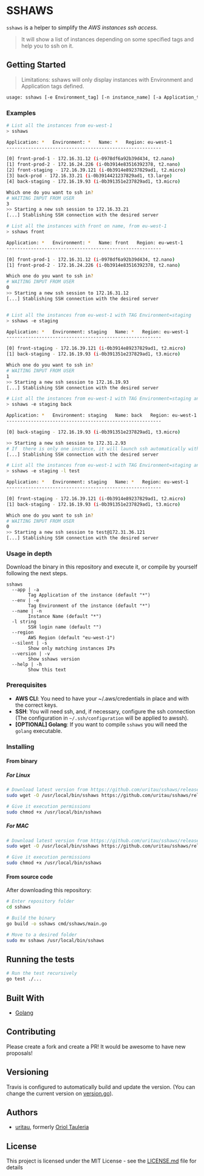 # SSHAWS

`sshaws` is a helper to simplify the *AWS instances ssh access*.

> It will show a list of instances depending on some specified tags and help you to ssh on it.


## Getting Started
> Limitations: sshaws will only display instances with Environment and Application tags defined.

```bash
usage: sshaws [-e Environment_tag] [-n instance_name] [-a Application_tag] [--silent true] [--region xx_yy_j] [-l user ][instance_name]
```
### Examples

```bash
# List all the instances from eu-west-1
> sshaws

Application: *   Environment: *   Name: *   Region: eu-west-1
---------------------------------------------------------

[0] front-prod-1 - 172.16.31.12 (i-0978df6a92b39d434, t2.nano)
[1] front-prod-2 - 172.16.24.226 (i-0b3914e83516392378, t2.nano)
[2] front-staging - 172.16.39.121 (i-0b3914e89237829ad1, t2.micro)
[3] back-prod - 172.16.33.21 (i-0b3914421237829ad1, t3.large)
[4] back-staging - 172.16.19.93 (i-0b391351e237829ad1, t3.micro)

Which one do you want to ssh in?
# WAITING INPUT FROM USER
3
>> Starting a new ssh session to 172.16.33.21
[...] Stablishing SSH connection with the desired server
 ```

```bash
# List all the instances with front on name, from eu-west-1
> sshaws front

Application: *   Environment: *   Name: front   Region: eu-west-1
---------------------------------------------------------

[0] front-prod-1 - 172.16.31.12 (i-0978df6a92b39d434, t2.nano)
[1] front-prod-2 - 172.16.24.226 (i-0b3914e83516392378, t2.nano)

Which one do you want to ssh in?
# WAITING INPUT FROM USER
0
>> Starting a new ssh session to 172.16.31.12
[...] Stablishing SSH connection with the desired server
 ```

```bash

# List all the instances from eu-west-1 with TAG Environment=staging
> sshaws -e staging

Application: *   Environment: staging   Name: *   Region: eu-west-1
---------------------------------------------------------

[0] front-staging - 172.16.39.121 (i-0b3914e89237829ad1, t2.micro)
[1] back-staging - 172.16.19.93 (i-0b391351e237829ad1, t3.micro)

Which one do you want to ssh in?
# WAITING INPUT FROM USER
1
>> Starting a new ssh session to 172.16.19.93
[...] Stablishing SSH connection with the desired server
 ```

```bash
# List all the instances from eu-west-1 with TAG Environment=staging and back in the name
> sshaws -e staging back

Application: *   Environment: staging   Name: back   Region: eu-west-1
---------------------------------------------------------

[0] back-staging - 172.16.19.93 (i-0b391351e237829ad1, t3.micro)

>> Starting a new ssh session to 172.31.2.93
# If  there is only one instance, it will launch ssh automatically without waiting user input
[...] Stablishing SSH connection with the desired server
```

```bash
# List all the instances from eu-west-1 with TAG Environment=staging and launching ssh with user "test"
> sshaws -e staging -l test

Application: *   Environment: staging   Name: *   Region: eu-west-1
---------------------------------------------------------

[0] front-staging - 172.16.39.121 (i-0b3914e89237829ad1, t2.micro)
[1] back-staging - 172.16.19.93 (i-0b391351e237829ad1, t3.micro)

Which one do you want to ssh in?
# WAITING INPUT FROM USER
0
>> Starting a new ssh session to test@172.31.36.121
[...] Stablishing SSH connection with the desired server
 ```


### Usage in depth

Download the binary in this repository and execute it, or compile by yourself following the next steps.

```
sshaws
  --app | -a
        Tag Application of the instance (default "*")
  --env | -e
        Tag Environment of the instance (default "*")
  --name | -n
        Instance Name (default "*")
  -l string
        SSH login name (default "")
  --region
        AWS Region (default "eu-west-1")
  --silent | -s
        Show only matching instances IPs
  --version | -v
        Show sshaws version
  --help | -h
        Show this text
```

### Prerequisites

 * **AWS CLI**: You need to have your ~/.aws/credentials in place and with the correct keys.
* **SSH**: You will need ssh, and, if necessary, configure the ssh connection (The configuration in `~/.ssh/configuration` will be applied to awssh).
* **[OPTIONAL] Golang**: If you want to compile `sshaws` you will need the `golang` executable.

### Installing

#### From binary

##### For Linux

```bash
# Download latest version from https://github.com/uritau/sshaws/releases/latest
sudo wget -O /usr/local/bin/sshaws https://github.com/uritau/sshaws/releases/latest/download/sshaws

# Give it execution permissions
sudo chmod +x /usr/local/bin/sshaws
```
##### For MAC

```bash
# Download latest version from https://github.com/uritau/sshaws/releases/latest
sudo wget -O /usr/local/bin/sshaws https://github.com/uritau/sshaws/releases/latest/download/sshaws.mac

# Give it execution permissions
sudo chmod +x /usr/local/bin/sshaws
```

#### From source code
After downloading this repository:

```bash
# Enter repository folder
cd sshaws

# Build the binary
go build -o sshaws cmd/sshaws/main.go

# Move to a desired folder
sudo mv sshaws /usr/local/bin/sshaws
```


## Running the tests

```bash
# Run the test recursively
go test ./...
```

## Built With

* [Golang](https://golang.org/)

## Contributing

Please create a fork and create a PR!
It would be awesome to have new proposals!

## Versioning

Travis is configured to automatically build and update the version. (You can change the current version on [version.go](pkg/cmd/version.go)).

## Authors

* [uritau](https://github.com/uritau), formerly [Oriol Tauleria](mailto:oriol.tauleria@gmail.com)

## License

This project is licensed under the MIT License - see the [LICENSE.md](LICENSE.md) file for details
